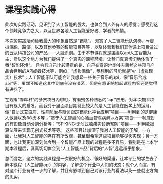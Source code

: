 # 课程实践心得
此次的实践活动，见识到了人工智能的强大，也体会到人外有人的感觉；感受到这个领域竞争力之大，以及世界各地人工智能爱好者、学者的热情。

本次的实践活动给我最大的印象当然是“智能”。
观赏了人工智能乐队演奏，vr虚拟偶像，路演，以及其他参赛的智能项目等等，以及体验到我们其他课上项目做过的云从科技公司的产品——人脸识别。由于本节课程就是围绕以api人工智能为主，所以这个地方为我们提供了一个真实的课程环境，让我们真真切切地体验了一番"智能环境"。
且令我自己比较满意的是，自己有意识地能够去思考这些项目产品会用到的API或者技术等，例如：“虚拟偶像”，我想到的可能就是“vr（虚拟现实）技术”；人工智能乐队可能会让我想起一些关于音乐的api，像“音乐合成api“等，虽然不知道这其中到底有没有关系，但是有意识地想起课程内容还是觉得有进步了。


在观看“春晖杯”的参赛项目内容时，有看到各种熟悉的“api”应用，对本次期末项目有很大的启发，而我对于里面项目期待比较大的是人工智能在医学上的运用，像“自助式艾滋病、性病防治与随访跟踪智能化平台应用”项目——利用到的是健康大数据以及5G技术等；“基于人工智能的心脑血管疾病解决方案”项目——利用到的有图像自动分割分析等；“SPIKING:无创式脑疾病诊断预防”项目——利用数据算法等来实现无创式技术等等。
这些项目让加深了我对人工智能的了解，一方面，让我对人工智能的存在有所改观，甚至很希望这些项目能够尽快实现；另一方面，也让我更加深刻体会到一个智能产品出现的过程是多不容易，特别是在上本学期本课程后，真真切切体会到“人工智能产品”背后的“人智”远远超乎想象。


总而言之，这次的实践课程是一次很好的机会、很好的渠道，让本专业的学生去了解本课程（人工智能api）的内容，了解这个行业中人们的状态；就个人而言，有对这个行业有进一步的了解，并且有影响到自己对该行业的看法以及一些就业方向的思索。



